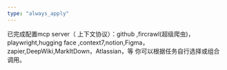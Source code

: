```yaml
---
type: "always_apply"
---
```


已完成配置mcp server（ 上下文协议）：github ,fircrawl(超级爬虫)，playwright,hugging face ,context7,notion,Figma，zapier,DeepWiki,MarkItDown，Atlassian，等 你可以根据任务自行选择或组合调用。 